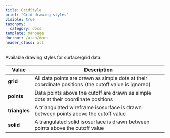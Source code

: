 ```yaml
---
title: GridStyle
brief: "Grid drawing styles"
visible: true
taxonomy:
  category: docs
template: manpage
docroot: /aten/docs
header_class: alt
---
```


Available drawing styles for surface/grid data:
 
| Value | Description |
|-------|-------------|
| **grid** | All data points are drawn as simple dots at their coordinate positions (the cutoff value is ignored) |
| **points** | Data points above the cutoff are drawn as simple dots at their coordinate positions |
| **triangles** | A triangulated wireframe isosurface is drawn between points above the cutoff value |
| **solid** | A trangulated solid isosurface is drawn between points above the cutoff value |




